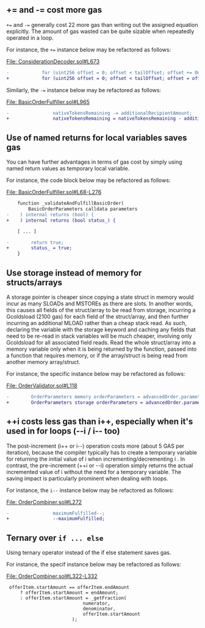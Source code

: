 ## += and -= cost more gas
`+=` and `-=` generally cost 22 more gas than writing out the assigned equation explicitly. The amount of gas wasted can be quite sizable when repeatedly operated in a loop.

For instance, the `+=` instance below may be refactored as follows:

[File: ConsiderationDecoder.sol#L673](https://github.com/ProjectOpenSea/seaport/blob/5de7302bc773d9821ba4759e47fc981680911ea0/contracts/lib/ConsiderationDecoder.sol#L673)

```diff
-            for (uint256 offset = 0; offset < tailOffset; offset += OneWord) {
+            for (uint256 offset = 0; offset < tailOffset; offset = offset + OneWord) {
```
Similarly, the `-=` instance below may be refactored as follows:

[File: BasicOrderFulfiller.sol#L965](https://github.com/ProjectOpenSea/seaport/blob/5de7302bc773d9821ba4759e47fc981680911ea0/contracts/lib/BasicOrderFulfiller.sol#L965)

```diff
-                nativeTokensRemaining -= additionalRecipientAmount;
+                nativeTokensRemaining = nativeTokensRemaining - additionalRecipientAmount;
```
## Use of named returns for local variables saves gas
You can have further advantages in terms of gas cost by simply using named return values as temporary local variable.

For instance, the code block below may be refactored as follows:

[File: BasicOrderFulfiller.sol#L68-L276](https://github.com/ProjectOpenSea/seaport/blob/5de7302bc773d9821ba4759e47fc981680911ea0/contracts/lib/BasicOrderFulfiller.sol#L68-L276)

```diff
    function _validateAndFulfillBasicOrder(
        BasicOrderParameters calldata parameters
-    ) internal returns (bool) {
+    ) internal returns (bool status_) {

    [ ... ]

-        return true;
+        status_ = true;
    }
```
## Use storage instead of memory for structs/arrays
A storage pointer is cheaper since copying a state struct in memory would incur as many SLOADs and MSTOREs as there are slots. In another words, this causes all fields of the struct/array to be read from storage, incurring a Gcoldsload (2100 gas) for each field of the struct/array, and then further incurring an additional MLOAD rather than a cheap stack read. As such, declaring the variable with the storage keyword and caching any fields that need to be re-read in stack variables will be much cheaper, involving only Gcoldsload for all associated field reads. Read the whole struct/array into a memory variable only when it is being returned by the function, passed into a function that requires memory, or if the array/struct is being read from another memory array/struct.

For instance, the specific instance below may be refactored as follows:

[File: OrderValidator.sol#L118](https://github.com/ProjectOpenSea/seaport/blob/5de7302bc773d9821ba4759e47fc981680911ea0/contracts/lib/OrderValidator.sol#L118)

```diff
-        OrderParameters memory orderParameters = advancedOrder.parameters;
+        OrderParameters storage orderParameters = advancedOrder.parameters;
```
## ++i costs less gas than i++, especially when it's used in for loops (--i / i-- too)
The post-increment (i++ or i--) operation costs more (about 5 GAS per iteration), because the compiler typically has to create a temporary variable for returning the initial value of i when incrementing/decrementing i . In contrast, the pre-increment  (++i or --i) operation simply returns the actual incremented value of i without the need for a temporary variable.  The saving impact is particularly prominent when dealing with loops.

For instance, the `i--` instance below may be refactored as follows:

[File: OrderCombiner.sol#L272](https://github.com/ProjectOpenSea/seaport/blob/5de7302bc773d9821ba4759e47fc981680911ea0/contracts/lib/OrderCombiner.sol#L272)

```diff
-                maximumFulfilled--;
+                --maximumFulfilled;
```
## Ternary over `if ... else`
Using ternary operator instead of the if else statement saves gas.

For instance, the specif instance below may be refactored as follows:

[File: OrderCombiner.sol#L322-L332](https://github.com/ProjectOpenSea/seaport/blob/5de7302bc773d9821ba4759e47fc981680911ea0/contracts/lib/OrderCombiner.sol#L322-L332)

```solidity
 offerItem.startAmount == offerItem.endAmount
     ? offerItem.startAmount = endAmount;
     : offerItem.startAmount = _getFraction(
                            numerator,
                            denominator,
                            offerItem.startAmount
                        );
```